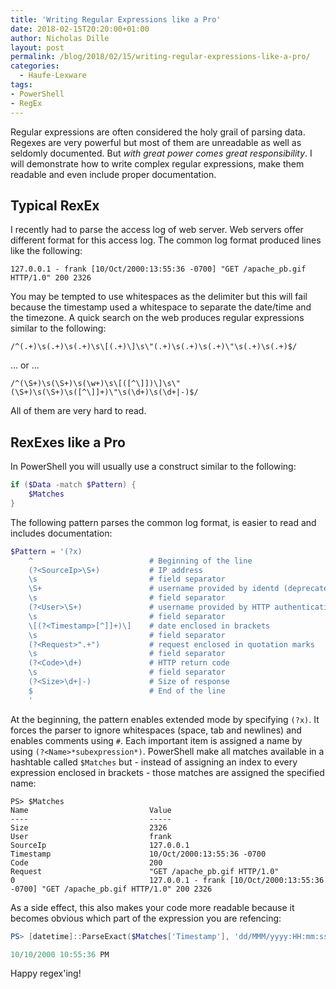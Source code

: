 ```yaml
---
title: 'Writing Regular Expressions like a Pro'
date: 2018-02-15T20:20:00+01:00
author: Nicholas Dille
layout: post
permalink: /blog/2018/02/15/writing-regular-expressions-like-a-pro/
categories:
  - Haufe-Lexware
tags:
- PowerShell
- RegEx
---
```

Regular expressions are often considered the holy grail of parsing data. Regexes are very powerful but most of them are unreadable as well as seldomly documented. But *with great power comes great responsibility*. I will demonstrate how to write complex regular expressions, make them readable and even include proper documentation.

<!--more-->

## Typical RexEx

I recently had to parse the access log of web server. Web servers offer different format for this access log. The common log format produced lines like the following:

`127.0.0.1 - frank [10/Oct/2000:13:55:36 -0700] "GET /apache_pb.gif HTTP/1.0" 200 2326`

You may be tempted to use whitespaces as the delimiter but this will fail because the timestamp used a whitespace to separate the date/time and the timezone. A quick search on the web produces regular expressions similar to the following:

```text
/^(.+)\s(.+)\s(.+)\s\[(.+)\]\s\"(.+)\s(.+)\s(.+)\"\s(.+)\s(.+)$/
```

... or ...

```text
/^(\S+)\s(\S+)\s(\w+)\s\[([^\]])\]\s\"(\S+)\s(\S+)\s([^\]]+)\"\s(\d+)\s(\d+|-)$/
```

All of them are very hard to read.

## RexExes like a Pro

In PowerShell you will usually use a construct similar to the following:

```powershell
if ($Data -match $Pattern) {
    $Matches
}
```

The following pattern parses the common log format, is easier to read and includes documentation:

```powershell
$Pattern = '(?x)
    ^                          # Beginning of the line
    (?<SourceIp>\S+)           # IP address
    \s                         # field separator
    \S+                        # username provided by identd (deprecated)
    \s                         # field separator
    (?<User>\S+)               # username provided by HTTP authentication
    \s                         # field separator
    \[(?<Timestamp>[^]]+)\]    # date enclosed in brackets
    \s                         # field separator
    (?<Request>".+")           # request enclosed in quotation marks
    \s                         # field separator
    (?<Code>\d+)               # HTTP return code
    \s                         # field separator
    (?<Size>\d+|-)             # Size of response
    $                          # End of the line
    '
```

At the beginning, the pattern enables extended mode by specifying `(?x)`. It forces the parser to ignore whitespaces (space, tab and newlines) and enables comments using `#`. Each important item is assigned a name by using `(?<Name>*subexpression*)`. PowerShell make all matches available in a hashtable called `$Matches` but - instead of assigning an index to every expression enclosed in brackets - those matches are assigned the specified name:

```
PS> $Matches
Name                           Value
----                           -----
Size                           2326
User                           frank
SourceIp                       127.0.0.1
Timestamp                      10/Oct/2000:13:55:36 -0700
Code                           200
Request                        "GET /apache_pb.gif HTTP/1.0"
0                              127.0.0.1 - frank [10/Oct/2000:13:55:36 -0700] "GET /apache_pb.gif HTTP/1.0" 200 2326
```

As a side effect, this also makes your code more readable because it becomes obvious which part of the expression you are refencing:

```powershell
PS> [datetime]::ParseExact($Matches['Timestamp'], 'dd/MMM/yyyy:HH:mm:ss zz00', [System.Globalization.CultureInfo]::InvariantCulture).ToString([Globalization.CultureInfo]'en-US')

10/10/2000 10:55:36 PM
```

Happy regex'ing!